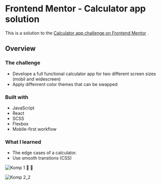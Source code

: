 # Frontend Mentor - Calculator app solution

This is a solution to the [Calculator app challenge on Frontend Mentor](https://www.frontendmentor.io/solutions/calculatorapp-FBFB67V_0) . 

## Overview

### The challenge

- Develope a full functional calculator app for two different screen sizes (mobil and widescreen)
- Apply diffenrent color themes that can be swapped

### Built with
- JavaScript
- React 
- SCSS
- Flexbox
- Mobile-first workflow


### What I learned
- The edge cases of a calculator.
- Use smooth transtions (CSS)

![Komp 1](https://user-images.githubusercontent.com/73182325/189928956-5bf44b84-4f06-451f-b794-43d73e13aaeb.gif)
 🌚 🌝

![Komp 2_2](https://user-images.githubusercontent.com/73182325/189930004-63067d17-3d21-4c38-8718-eadc7f7a10c8.gif)
